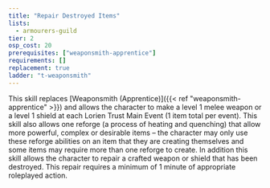 ```yaml
---
title: "Repair Destroyed Items"
lists:
  - armourers-guild
tier: 2
osp_cost: 20
prerequisites: ["weaponsmith-apprentice"]
requirements: []
replacement: true
ladder: "t-weaponsmith"
---
```


This skill replaces [Weaponsmith (Apprentice)]({{< ref "weaponsmith-apprentice" >}}) and allows the character to make a level 1 melee weapon or a level 1 shield at each Lorien Trust Main Event (1 item total per event). This skill also allows one reforge (a process of heating and quenching) that allow more powerful, complex or desirable items – the character may only use these reforge abilities on an item that they are creating themselves and some items may require more than one reforge to create. In addition this skill allows the character to repair a crafted weapon or shield that has been destroyed. This repair requires a minimum of 1 minute of appropriate roleplayed action.
